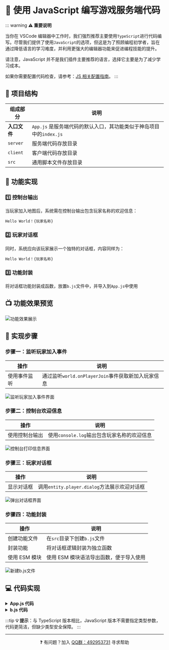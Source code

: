 # 🚀 使用 JavaScript 编写游戏服务端代码

::: warning
**⚠️ 重要说明**

当你在 VSCode 编辑器中工作时，我们强烈推荐主要使用`TypeScript`进行代码编写。尽管我们提供了使用`JavaScript`的选项，但这是为了照顾编程初学者，旨在通过降低语言的学习难度，并利用更强大的编辑器功能来促进编程技能的提升。

请注意，JavaScript 并不是我们插件主要推荐的语言，选择它主要是为了减少学习成本。

如果你需要配置代码检查，请参考：[JS 相关配置指南](/bestPractices/allowJs)。
:::

## 📂 项目结构

| 组成部分     | 说明                                                                |
| ------------ | ------------------------------------------------------------------- |
| **入口文件** | `App.js` 是服务端代码的默认入口，其功能类似于神岛项目中的`index.js` |
| `server`     | 服务端代码存放目录                                                  |
| `client`     | 客户端代码存放目录                                                  |
| `src`        | 通用脚本文件存放目录                                                |

## 🎯 功能实现

### 1️⃣ 控制台输出

当玩家加入地图后，系统需在控制台输出包含玩家名称的欢迎信息：

```
Hello World！{玩家名称}
```

### 2️⃣ 玩家对话框

同时，系统应向该玩家展示一个独特的对话框，内容同样为：

```
Hello World！{玩家名称}
```

### 3️⃣ 功能封装

将对话框功能封装成函数，放置`b.js`文件中，并导入到`App.js`中使用

## 📺 功能效果预览

![功能效果展示](/QQ20241025-105839.png)

## 📝 实现步骤

### 步骤一：监听玩家加入事件

| 操作         | 说明                                               |
| ------------ | -------------------------------------------------- |
| 使用事件监听 | 通过监听`world.onPlayerJoin`事件获取新加入玩家信息 |

![监听玩家加入事件界面](/QQ20241025-105932.png)

### 步骤二：控制台欢迎信息

| 操作           | 说明                                        |
| -------------- | ------------------------------------------- |
| 使用控制台输出 | 使用`console.log`输出包含玩家名称的欢迎信息 |

![控制台打印信息界面](/QQ20241025-110039.png)

### 步骤三：玩家对话框

| 操作       | 说明                                         |
| ---------- | -------------------------------------------- |
| 显示对话框 | 调用`entity.player.dialog`方法展示欢迎对话框 |

![弹出对话框界面](/QQ20241025-110125.png)

### 步骤四：功能封装

| 操作          | 说明                                    |
| ------------- | --------------------------------------- |
| 创建功能文件  | 在`src`目录下创建`b.js`文件             |
| 封装功能      | 将对话框逻辑封装为独立函数              |
| 使用 ESM 模块 | 使用 ESM 模块语法导出函数，便于导入使用 |

![新建b.js文件](/QQ20241129-120537.png)

## 💻 代码实现

<details>
<summary><b>App.js 代码</b></summary>

```javascript
// 导入dialog模块
import { dialog } from "./b";

// 玩家加入事件处理
world.onPlayerJoin(({ entity }) => {
  // 控制台输出欢迎信息
  console.log(`Hello World！${entity.player.name}`);

  // 显示欢迎对话框
  dialog(entity);
});
```

![App.js代码示例](/QQ20241129-120601.png)

</details>

<details>
<summary><b>b.js 代码</b></summary>

```javascript
/**
 * 显示欢迎对话框
 * @param {Object} entity - 游戏实体，包含玩家信息和方法
 */
export function dialog(entity) {
  entity.player.dialog({
    type: GameDialogType.TEXT,
    title: "欢迎新玩家",
    content: `Hello World！${entity.player.name}`,
    titleBackgroundColor: new GameRGBAColor(0.93, 0.95, 0.54, 1.0),
    contentBackgroundColor: new GameRGBAColor(0.54, 0.68, 0.95, 1.0),
  });
}
```

![b.js代码示例](/QQ20241129-120550.png)

</details>

:::tip
**💡 提示**：与 TypeScript 版本相比，JavaScript 版本不需要指定类型参数，代码更简洁，但缺少类型安全保障。
:::

---

<div align="center">
  <p>❓ 有问题？加入 <a href="https://qm.qq.com/q/tvrI6iSl56">QQ群：492953731</a> 寻求帮助</p>
</div>
